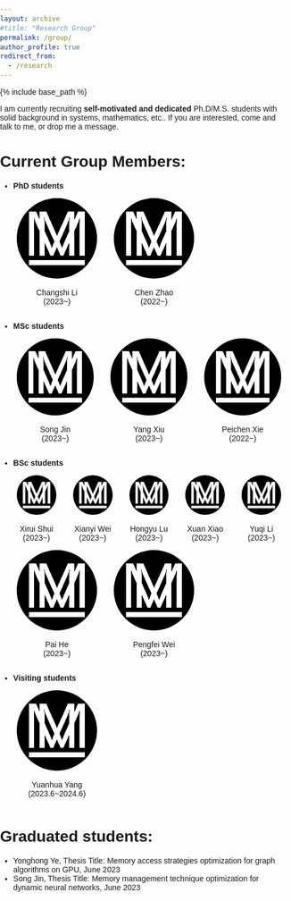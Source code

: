 ```yaml
---
layout: archive
#title: "Research Group"
permalink: /group/
author_profile: true
redirect_from:
  - /research
---
```


{% include base_path %}

I am currently recruiting **self-motivated and dedicated** Ph.D/M.S. students with solid background in systems, mathematics, etc.. If you are interested, come and talk to me, or drop me a message.

Current Group Members:
=====

- **PhD students**
<html lang="en">
<head>
  <meta charset="UTF-8">
  <meta name="viewport" content="width=device-width, initial-scale=1.0">
  <title>M Logos</title>
  <style>
    body {
      font-family: sans-serif;
      margin: 0;
      padding: 0;
    }
    .logos {
      display: flex;
      justify-content: space-around;
      align-items: center;
      flex-wrap: wrap;
      padding: 20px;
    }
    .logo {
      width: 150px;
      height: 150px;
      border: 1px solid #ddd;
      border-radius: 5px;
      text-align: center;
      padding: 10px;
    }
    .logo img {
      width: 100%;
      height: 100%;
    }
    .logo h3 {
      margin: 0;
      padding: 0;
      font-size: 16px;
      font-weight: bold;
    }
    .logo p {
      margin: 0;
      padding: 0;
      font-size: 14px;
    }
  </style>
</head>

<div style="display: flex; justify-content: flex-start;">
  <div style="text-align: center; margin-left: 30px;">
    <img src="/images/mstile-144x144.png" alt="图片描述" style="border-radius: 50%;">
    <p style="margin-bottom: 0;">Changshi Li</p>
    <p style="margin-top: 0;">(2023~)</p>
  </div>
  <div style="text-align: center; margin-left: 30px;">
    <img src="/images/mstile-144x144.png" alt="图片描述" style="border-radius: 50%;">
    <p style="margin-bottom: 0;">Chen Zhao</p>
    <p style="margin-top: 0;">(2022~)</p>
  </div>
</div>

- **MSc students**

<div style="display: flex; justify-content: flex-start;">
  <div style="text-align: center; margin-left: 30px;">
    <img src="/images/mstile-144x144.png" alt="图片描述" style="border-radius: 50%;">
    <p style="margin-bottom: 0;">Song Jin</p>
    <p style="margin-top: 0;">(2023~)</p>
  </div>
  <div style="text-align: center; margin-left: 30px;">
    <img src="/images/mstile-144x144.png" alt="图片描述" style="border-radius: 50%;">
    <p style="margin-bottom: 0;">Yang Xiu</p>
    <p style="margin-top: 0;">(2023~)</p>
  </div>
  <div style="text-align: center; margin-left: 30px;">
    <img src="/images/mstile-144x144.png" alt="图片描述" style="border-radius: 50%;">
    <p style="margin-bottom: 0;">Peichen Xie</p>
    <p style="margin-top: 0;">(2022~)</p>
  </div>
</div>

- **BSc students**

<div style="display: flex; justify-content: flex-start;">
  <div style="text-align: center; margin-left: 30px;">
    <img src="/images/mstile-144x144.png" alt="图片描述" style="border-radius: 50%;">
    <p style="margin-bottom: 0;">Xirui Shui</p>
    <p style="margin-top: 0;">(2023~)</p>
  </div>
  <div style="text-align: center; margin-left: 30px;">
    <img src="/images/mstile-144x144.png" alt="图片描述" style="border-radius: 50%;">
    <p style="margin-bottom: 0;">Xianyi Wei</p>
    <p style="margin-top: 0;">(2023~)</p>
  </div>
  <div style="text-align: center; margin-left: 30px;">
    <img src="/images/mstile-144x144.png" alt="图片描述" style="border-radius: 50%;">
    <p style="margin-bottom: 0;">Hongyu Lu</p>
    <p style="margin-top: 0;">(2023~)</p>
  </div>
  <div style="text-align: center; margin-left: 30px;">
    <img src="/images/mstile-144x144.png" alt="图片描述" style="border-radius: 50%;">
    <p style="margin-bottom: 0;">Xuan Xiao</p>
    <p style="margin-top: 0;">(2023~)</p>
  </div>
  <div style="text-align: center; margin-left: 30px;">
    <img src="/images/mstile-144x144.png" alt="图片描述" style="border-radius: 50%;">
    <p style="margin-bottom: 0;">Yuqi Li</p>
    <p style="margin-top: 0;">(2023~)</p>
  </div>
</div>

<div style="display: flex; justify-content: flex-start;">
  <div style="text-align: center; margin-left: 30px;">
    <img src="/images/mstile-144x144.png" alt="图片描述" style="border-radius: 50%;">
    <p style="margin-bottom: 0;">Pai He</p>
    <p style="margin-top: 0;">(2023~)</p>
  </div>
  <div style="text-align: center; margin-left: 30px;">
    <img src="/images/mstile-144x144.png" alt="图片描述" style="border-radius: 50%;">
    <p style="margin-bottom: 0;">Pengfei Wei</p>
    <p style="margin-top: 0;">(2023~)</p>
  </div>
</div>

- **Visiting students**
<div style="display: flex; justify-content: flex-start;">
  <div style="text-align: center; margin-left: 30px;">
    <img src="/images/mstile-144x144.png" alt="图片描述" style="border-radius: 50%;">
    <p style="margin-bottom: 0;">Yuanhua Yang</p>
    <p style="margin-top: 0;">(2023.6~2024.6)</p>
  </div> 
</div>

Graduated students:
=====
- Yonghong Ye, Thesis Title: Memory access strategies optimization for graph algorithms on GPU, June 2023
- Song Jin, Thesis Title: Memory management technique optimization for dynamic neural networks, June 2023
